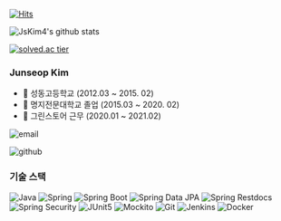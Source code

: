 [![Hits](https://hits.seeyoufarm.com/api/count/incr/badge.svg?url=https%3A%2F%2Fgithub.com%2FJsKim4%2Fhit-counter&count_bg=%2379C83D&title_bg=%23555555&icon=&icon_color=%23E7E7E7&title=hits&edge_flat=false)](https://hits.seeyoufarm.com)

![JsKim4's github stats](https://github-readme-stats.vercel.app/api?username=JsKim4&show_icons=true)

[![solved.ac tier](http://mazassumnida.wtf/api/generate_badge?boj=ggi411)](https://solved.ac/ggi411)

### Junseop Kim
- 🏫 성동고등학교 (2012.03 ~ 2015. 02)
- 🏫 명지전문대학교 졸업 (2015.03 ~ 2020. 02)
- 💊 그린스토어 근무 (2020.01 ~ 2021.02)

![email](https://img.shields.io/badge/ggi4111@naver.com-yellow?logo=messenger&logoColor=fff)

![github](https://img.shields.io/badge/JsKim4-grey?logo=github&logoColor=fff)


### 기술 스택
![Java](https://img.shields.io/badge/Java-A00)
![Spring](https://img.shields.io/badge/Spring-490)
![Spring Boot](https://img.shields.io/badge/Spring_Boot-689)
![Spring Data JPA](https://img.shields.io/badge/Spring_Data_JPA-A7A)
![Spring Restdocs](https://img.shields.io/badge/Spring_Restdocs-1AA)
![Spring Security](https://img.shields.io/badge/Spring_Security-AA2)
![JUnit5](https://img.shields.io/badge/JUnit5-A02)
![Mockito](https://img.shields.io/badge/Mockito-777)
![Git](https://img.shields.io/badge/Git-333)
![Jenkins](https://img.shields.io/badge/Jenkins-333)
![Docker](https://img.shields.io/badge/Docker-333)
